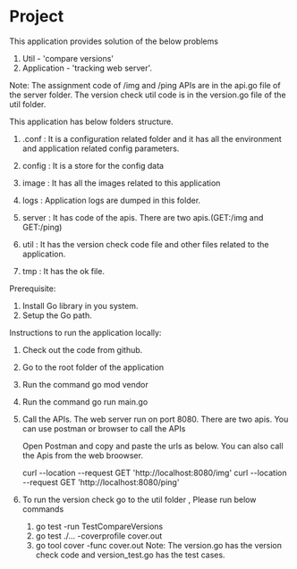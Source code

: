 # Project

This application provides solution of the below problems

  1. Util - 'compare versions' 
  2. Application - 'tracking web server'.
  
Note:  The assignment code of /img and /ping APIs are in the api.go file of the server folder. The version check util code is in the version.go file of the util folder.

This application has below folders structure.

1. .conf : It is a configuration related folder and it has all the environment and application related config parameters.

2. config : It is a store  for the config data

3. image : It has all the images related to this application

4. logs : Application logs are dumped in this folder.

5. server : It has code of the apis. There are two apis.(GET:/img and GET:/ping)

6. util : It has the version check code file and other files related to the application.

7. tmp : It has the ok file.

Prerequisite:

1. Install Go library in you system.
2. Setup the Go path.

Instructions to run the application locally:

 1. Check out the code from github.

 2. Go to the root folder of the application

 3. Run the command go mod vendor

 4. Run the command go run main.go

 5. Call the APIs. The web server run on port 8080. There are two apis. You can use postman or browser to call the APIs

    Open Postman and copy and paste the urls as below. You can also call the Apis from the web broowser.

    curl --location --request GET 'http://localhost:8080/img'
    curl --location --request GET 'http://localhost:8080/ping'

 6. To run the version check go to the util folder , Please run below commands
    1. go test -run TestCompareVersions 
    2. go test ./... -coverprofile cover.out
    3. go tool cover -func cover.out
    Note: The version.go has the version check code and version_test.go has the test cases.
 
